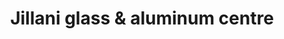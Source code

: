 ---
title: "Jillani glass & aluminum centre"
url: /karachi/jillani-glass-und-aluminum-centre/
shop: Allgemein
---